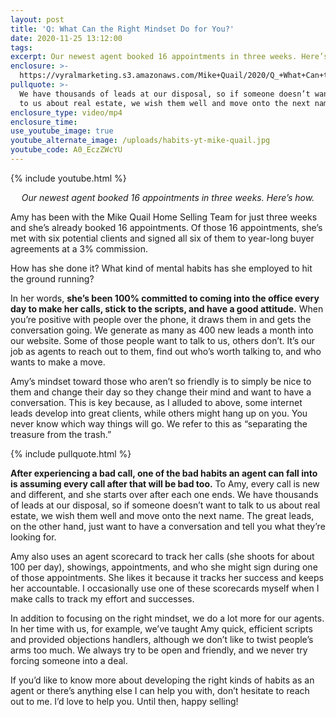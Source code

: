 ```yaml
---
layout: post
title: 'Q: What Can the Right Mindset Do for You?'
date: 2020-11-25 13:12:00
tags:
excerpt: Our newest agent booked 16 appointments in three weeks. Here’s how.
enclosure: >-
  https://vyralmarketing.s3.amazonaws.com/Mike+Quail/2020/Q_+What+Can+the+Right+Mindset+Do+for+You_.mp4
pullquote: >-
  We have thousands of leads at our disposal, so if someone doesn’t want to talk
  to us about real estate, we wish them well and move onto the next name.
enclosure_type: video/mp4
enclosure_time:
use_youtube_image: true
youtube_alternate_image: /uploads/habits-yt-mike-quail.jpg
youtube_code: A0_EczZWcYU
---
```


{% include youtube.html %}

<p style="text-align:center;"><em>Our newest agent booked 16 appointments in three weeks. Here’s how.</em></p>

Amy has been with the Mike Quail Home Selling Team for just three weeks and she’s already booked 16 appointments. Of those 16 appointments, she’s met with six potential clients and signed all six of them to year-long buyer agreements at a 3% commission.&nbsp;

How has she done it? What kind of mental habits has she employed to hit the ground running?

In her words, **she’s been 100% committed to coming into the office every day to make her calls, stick to the scripts, and have a good attitude.** When you’re positive with people over the phone, it draws them in and gets the conversation going. We generate as many as 400 new leads a month into our website. Some of those people want to talk to us, others don’t. It’s our job as agents to reach out to them, find out who’s worth talking to, and who wants to make a move.&nbsp;

Amy’s mindset toward those who aren’t so friendly is to simply be nice to them and change their day so they change their mind and want to have a conversation. This is key because, as I alluded to above, some internet leads develop into great clients, while others might hang up on you. You never know which way things will go. We refer to this as “separating the treasure from the trash.”

{% include pullquote.html %}

**After experiencing a bad call, one of the bad habits an agent can fall into is assuming every call after that will be bad too.** To Amy, every call is new and different, and she starts over after each one ends. We have thousands of leads at our disposal, so if someone doesn’t want to talk to us about real estate, we wish them well and move onto the next name. The great leads, on the other hand, just want to have a conversation and tell you what they’re looking for.&nbsp;

Amy also uses an agent scorecard to track her calls (she shoots for about 100 per day), showings, appointments, and who she might sign during one of those appointments. She likes it because it tracks her success and keeps her accountable. I occasionally use one of these scorecards myself when I make calls to track my effort and successes.&nbsp;

In addition to focusing on the right mindset, we do a lot more for our agents. In her time with us, for example, we’ve taught Amy quick, efficient scripts and provided objections handlers, although we don’t like to twist people’s arms too much. We always try to be open and friendly, and we never try forcing someone into a deal.&nbsp;

If you’d like to know more about developing the right kinds of habits as an agent or there’s anything else I can help you with, don’t hesitate to reach out to me. I’d love to help you. Until then, happy selling\!